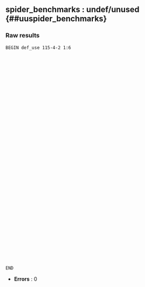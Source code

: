 ## spider_benchmarks : undef/unused {##uuspider_benchmarks}
### Raw results


~~~
BEGIN def_use 115-4-2 1:6










































END
~~~

* **Errors** : 0

